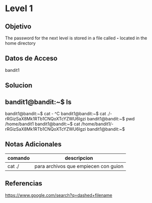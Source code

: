 # Level 1
## Objetivo
The password for the next level is stored in a file called **-** located in the home directory

## Datos de Acceso
bandit1

## Solucion
bandit1@bandit:~$ ls 
-
bandit1@bandit:~$ cat - 
^C 
bandit1@bandit:~$ cat ./- 
rRGizSaX8Mk1RTb1CNQoXTcYZWU6lgzi 
bandit1@bandit:~$ pwd 
/home/bandit1 
bandit1@bandit:~$ cat /home/bandit1/- 
rRGizSaX8Mk1RTb1CNQoXTcYZWU6lgzi 
bandit1@bandit:~$
## Notas Adicionales
|comando|descripcion|
|-------|-----------|
|cat ./|para archivos que empiecen con guion|
## Referencias
https://www.google.com/search?q=dashed+filename
